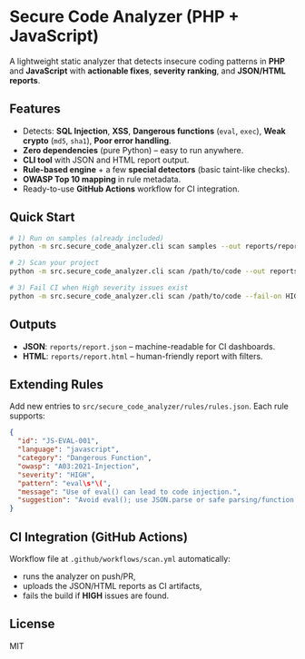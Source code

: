 # Secure Code Analyzer (PHP + JavaScript)
A lightweight static analyzer that detects insecure coding patterns in **PHP** and **JavaScript** with **actionable fixes**, **severity ranking**, and **JSON/HTML reports**.

## Features
- Detects: **SQL Injection**, **XSS**, **Dangerous functions** (`eval`, `exec`), **Weak crypto** (`md5`, `sha1`), **Poor error handling**.
- **Zero dependencies** (pure Python) – easy to run anywhere.
- **CLI tool** with JSON and HTML report output.
- **Rule-based engine** + a few **special detectors** (basic taint-like checks).
- **OWASP Top 10 mapping** in rule metadata.
- Ready-to-use **GitHub Actions** workflow for CI integration.

## Quick Start
```bash
# 1) Run on samples (already included)
python -m src.secure_code_analyzer.cli scan samples --out reports/report.json --html reports/report.html --summary

# 2) Scan your project
python -m src.secure_code_analyzer.cli scan /path/to/code --out reports/report.json --html reports/report.html --summary

# 3) Fail CI when High severity issues exist
python -m src.secure_code_analyzer.cli scan /path/to/code --fail-on HIGH
```

## Outputs
- **JSON**: `reports/report.json` – machine-readable for CI dashboards.
- **HTML**: `reports/report.html` – human-friendly report with filters.

## Extending Rules
Add new entries to `src/secure_code_analyzer/rules/rules.json`. Each rule supports:
```json
{
  "id": "JS-EVAL-001",
  "language": "javascript",
  "category": "Dangerous Function",
  "owasp": "A03:2021-Injection",
  "severity": "HIGH",
  "pattern": "eval\s*\(",
  "message": "Use of eval() can lead to code injection.",
  "suggestion": "Avoid eval(); use JSON.parse or safe parsing/function mapping."
}
```

## CI Integration (GitHub Actions)
Workflow file at `.github/workflows/scan.yml` automatically:
- runs the analyzer on push/PR,
- uploads the JSON/HTML reports as CI artifacts,
- fails the build if **HIGH** issues are found.

## License
MIT
